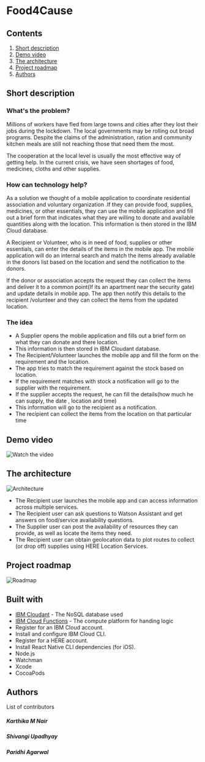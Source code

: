 # Food4Cause

## Contents

1. [Short description](#short-description)
1. [Demo video](#demo-video)
1. [The architecture](#the-architecture)
1. [Project roadmap](#project-roadmap)
1. [Authors](#authors)

## Short description

### What's the problem?
Millions of workers have fled from large towns and cities after they lost their jobs during the lockdown. The local governments may be rolling out broad programs. Despite the claims of the administration, 
ration and community kitchen meals are still not reaching those that need them the most. 

The cooperation at the local level is usually the most effective way of getting help. In the current crisis, we have  seen shortages of  food, medicines, cloths and other supplies.

### How can technology help?

As a solution we thought of a mobile application to coordinate residential association and voluntary organization .If they can provide food, supplies, medicines, or other essentials, they can use the mobile application and fill out a brief form that indicates what they are willing to donate and available quantities along with the location. This information is then stored  in the IBM Cloud database.

A Recipient or Volunteer, who is in need of food, supplies or other essentials, can enter the details of the items in the mobile app. The mobile application will do an internal search and match the  items already available in the donors list based on the location and send the notification to the donors. 

If the donor or association accepts the request they can collect the items and deliver it to a common point(If its an apartment near the security gate) and update details in mobile app. The app then notify this details to the recipient /volunteer and they can collect the items from the updated location.

### The idea
 - A Supplier opens the mobile application and fills out a brief form on what they can donate and there location.
 - This information is then stored in IBM Cloudant database.
 -  The Recipient/Volunteer launches the mobile app and fill the form on the requirement and the location.
 - The app tries to match the requirement against the stock based on location.
- If  the requirement matches with stock a notification will go to the supplier with the requirement.
- If the supplier accepts the request, he can fill the details(how much he can supply,    the date , location and time)
- This information will go to the recipient as a notification.
- The recipient can collect the items from the location on that particular time

## Demo video

![Watch the video](https://youtu.be/DdcYOnDTofM)

## The architecture

![Architecture](https://github.ibm.com/kartnair/food4cause/blob/master/SolutionArchitecture_Food4Cause.png)

- The Recipient user launches the mobile app and can access information across multiple services.
- The Recipient user can ask questions to Watson Assistant and get answers on food/service availability questions.
- The Supplier user can post the availability of resources they can provide, as well as locate the items they need.
- The Recipient user can obtain geolocation data to plot routes to collect (or drop off) supplies using HERE Location Services.


## Project roadmap

![Roadmap](https://github.ibm.com/kartnair/food4cause/blob/master/SolutionRoadMap_Food4Cause.png)

## Built with

* [IBM Cloudant](https://cloud.ibm.com/catalog?search=cloudant#search_results) - The NoSQL database used
* [IBM Cloud Functions](https://cloud.ibm.com/catalog?search=cloud%20functions#search_results) - The compute platform for handing logic
* Register for an IBM Cloud account.
* Install and configure IBM Cloud CLI.
* Register for a HERE account.
* Install React Native CLI dependencies (for iOS).
* Node.js
* Watchman
* Xcode
* CocoaPods

## Authors

List of contributors
 ##### Karthika M Nair
 ##### Shivangi Upadhyay
 ##### Paridhi Agarwal
 
